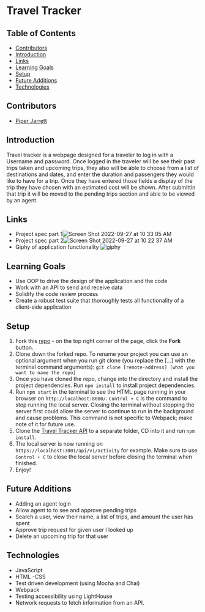 #  Travel Tracker 

## Table of Contents
- [Contributors](#contributors)
- [Introduction](#introduction)
- [Links](#links)
- [Learning Goals](#learning-goals)
- [Setup](#setup)
- [Future Additions](#future-additions)
- [Technologies](#Technologies)


## Contributors
- [Piper Jarrett](https://github.com/piperjarrett)

## Introduction
Travel tracker is a webpage designed for a traveler to log in with a Username and password. Once logged in the traveler will be see their past trips taken and upcoming trips, they also will be able to choose from a list of destinations and dates, and enter the duration and passengers they would like to have for a trip. Once they have entered those fields a display of the trip they have chosen with an estimated cost will be shown. After submittin that trip it will be moved to the pending trips section and able to be viewed by an agent. 


## Links
- Project spec part 1![Screen Shot 2022-09-27 at 10 33 05 AM](https://user-images.githubusercontent.com/106850657/192583516-b9de50df-4b93-4db1-90a9-24d0aa7cbad8.png)
- Project spec part 2![Screen Shot 2022-09-27 at 10 22 37 AM](https://user-images.githubusercontent.com/106850657/192581603-f9fb2441-8586-4db9-892a-c4caaff2ff92.png)
- Giphy of application functionality 
![giphy](https://user-images.githubusercontent.com/106850657/192590659-952102ff-bde1-4786-89b1-bbb32e74781a.gif)


## Learning Goals 
- Use OOP to drive the design of the application and the code
- Work with an API to send and receive data
- Solidify the code review process
- Create a robust test suite that thoroughly tests all functionality of a client-side application

## Setup
1. Fork this [repo](https://github.com/turingschool-examples/webpack-starter-kit) - on the top right corner of the page, click the **Fork** button. 
2. Clone down the forked repo. To rename your project you can use an optional argument when you run git clone (you replace the [...] with the terminal command arguments): `git clone [remote-address] [what you want to name the repo]`
3. Once you have cloned the repo, change into the directory and install the project dependencies. Run `npm install` to install project dependencies.
4. Run `npm start` in the terminal to see the HTML page running in your browser on `http://localhost:8080/`. `Control + C` is the command to stop running the local server.  Closing the terminal without stopping the server first could allow the server to continue to run in the background and cause problems. This command is not specific to Webpack; make note of it for future use. 
5. Clone the [Travel Tracker API](https://github.com/turingschool-examples/travel-tracker-api) to a separate folder, CD into it and run `npm install`. 
6. The local server is now running on `https://localhost:3001/api/v1/activity` for example. Make sure to use `Control + C` to close the local server before closing the terminal when finished.
7. Enjoy!

## Future Additions
- Adding an agent login
- Allow agent to to see and approve pending trips
- Search a user, view their name, a list of trips, and amount the user has spent
- Approve trip request for given user I looked up
- Delete an upcoming trip for that user

## Technologies
- JavaScript
- HTML
-CSS
- Test driven development (using Mocha and Chai)
- Webpack
- Testing accessibility using LightHouse
- Network requests to fetch information from an API. 
